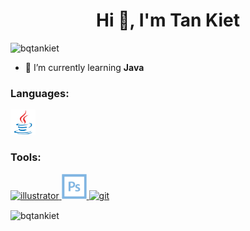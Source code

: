 <h1 align="center">Hi 👋, I'm Tan Kiet</h1>
<p align="left"> <img src="https://komarev.com/ghpvc/?username=bqtankiet&label=Profile%20views&color=0e75b6&style=flat" alt="bqtankiet" /> </p>

- 🌱 I’m currently learning **Java**

<!-- <h3 align="left">Connect with me:</h3> 
<p align="left">
</p> -->

<h3 align="left">Languages:</h3>
<p align="left">   
  <a href="https://www.java.com" target="_blank" rel="noreferrer"> <img src="https://raw.githubusercontent.com/devicons/devicon/master/icons/java/java-original.svg" alt="java" width="40" height="40"/> </a> 
</p>

<h3 align="left">Tools:</h3>
<p align="left">
  <a href="https://www.adobe.com/in/products/illustrator.html" target="_blank" rel="noreferrer"> <img src="https://www.vectorlogo.zone/logos/adobe_illustrator/adobe_illustrator-icon.svg" alt="illustrator" width="40" height="40"/> </a>
   <a href="https://www.photoshop.com/en" target="_blank" rel="noreferrer"> <img src="https://raw.githubusercontent.com/devicons/devicon/master/icons/photoshop/photoshop-line.svg" alt="photoshop" width="40" height="40"/> </a>
   <a href="https://git-scm.com/" target="_blank" rel="noreferrer"> <img src="https://www.vectorlogo.zone/logos/git-scm/git-scm-icon.svg" alt="git" width="40" height="40"/> </a>
</p>

<p><img align="center" src="https://github-readme-stats.vercel.app/api/top-langs?username=bqtankiet&show_icons=true&locale=en&layout=compact" alt="bqtankiet" /></p>
